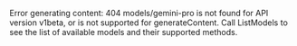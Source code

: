 Error generating content: 404 models/gemini-pro is not found for API version v1beta, or is not supported for generateContent. Call ListModels to see the list of available models and their supported methods.